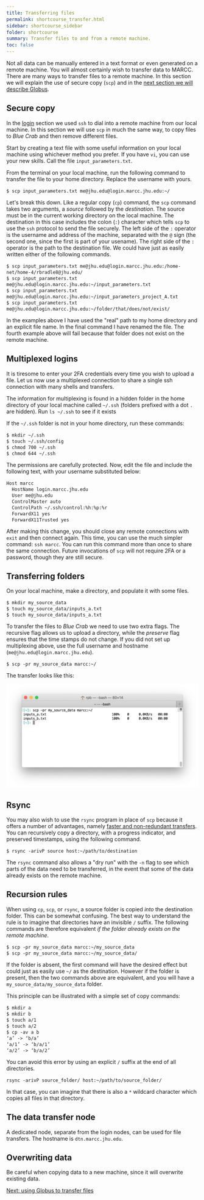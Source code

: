```yaml
---
title: Transferring files
permalink: shortcourse_transfer.html
sidebar: shortcourse_sidebar
folder: shortcourse
summary: Transfer files to and from a remote machine.
toc: false
---
```


Not all data can be manually entered in a text format or even generated on a remote machine. You will almost certainly wish to transfer data to MARCC. There are many ways to transfer files to a remote machine. In this section we will explain the use of secure copy (`scp`) and in the [next section we will describe Globus](shortcourse_globus).

## Secure copy

In the [login](shortcourse_login.html) section we used `ssh` to dial into a remote machine from our local machine. In this section we will use `scp` in much the same way, to copy files to *Blue Crab* and then remove different files. 

Start by creating a text file with some useful information on your local machine using whichever method you prefer. If you have `vi`, you can use your new skills. Call the file `input_parameters.txt`.

From the terminal on your local machine, run the following command to transfer the file to your home directory. Replace the username with yours.

~~~
$ scp input_parameters.txt me@jhu.edu@login.marcc.jhu.edu:~/
~~~

Let's break this down. Like a regular copy (`cp`) command, the `scp` command takes two arguments, a *source* followed by the *destination*. The source must be in the current working directory on the local machine. The destination in this case includes the colon (`:`) character which tells `scp` to use the `ssh` protocol to send the file securely. The left side of the `:` operator is the username and address of the machine, separated with the `@` sign (the second one, since the first is part of your usename). The right side of the `:` operator is the path to the destination file. We could have just as easily written either of the following commands.

~~~
$ scp input_parameters.txt me@jhu.edu@login.marcc.jhu.edu:/home-net/home-4/rbradle8@jhu.edu/
$ scp input_parameters.txt me@jhu.edu@login.marcc.jhu.edu:~/input_parameters.txt
$ scp input_parameters.txt me@jhu.edu@login.marcc.jhu.edu:~/input_parameters_project_A.txt
$ scp input_parameters.txt me@jhu.edu@login.marcc.jhu.edu:~/folder/that/does/not/exist/
~~~

In the examples above I have used the "real" path to my home directory and an explicit file name. In the final command I have renamed the file. The fourth example above will fail because that folder does not exist on the remote machine.

## Multiplexed logins

It is tiresome to enter your 2FA credentials every time you wish to upload a file. Let us now use a multiplexed connection to share a single ssh connection with many shells and transfers.

The information for multiplexing is found in a hidden folder in the home directory of your local machine called `~/.ssh` (folders prefixed with a dot `.` are hidden). Run `ls ~/.ssh` to see if it exists


If the `~/.ssh` folder is not in your home directory, run these commands:

~~~
$ mkdir ~/.ssh
$ touch ~/.ssh/config
$ chmod 700 ~/.ssh
$ chmod 644 ~/.ssh
~~~

The permissions are carefully protected. Now, edit the file and include the following text, with your username substituted below:

~~~
Host marcc
  HostName login.marcc.jhu.edu
  User me@jhu.edu
  ControlMaster auto
  ControlPath ~/.ssh/control:%h:%p:%r
  ForwardX11 yes
  ForwardX11Trusted yes
~~~

After making this change, you should close any remote connections with `exit` and then connect again. This time, you can use the much simpler command: `ssh marcc`. You can run this command more than once to share the same connection. Future invocations of `scp` will not require 2FA or a password, though they are still secure.

## Transferring folders

On your local machine, make a directory, and populate it with some files.

~~~
$ mkdir my_source_data
$ touch my_source_data/inputs_a.txt
$ touch my_source_data/inputs_a.txt
~~~

To transfer the files to *Blue Crab* we need to use two extra flags. The recursive flag allows us to upload a directory, while the *preserve* flag ensures that the time stamps do not change. If you did not set up multiplexing above, use the full username and hostname (`me@jhu.edu@login.marcc.jhu.edu`).

~~~
$ scp -pr my_source_data marcc:~/
~~~

The transfer looks like this:

![transferring a folder](figs/snap-scp-folder.png)

## Rsync

You may also wish to use the `rsync` program in place of `scp` because it offers a number of advantages, namely [faster and non-redundant transfers](https://stackoverflow.com/questions/20244585/how-does-scp-differ-from-rsync). You can recursively copy a directory, with a progress indicator, and preserved timestamps, using the following command.

~~~
$ rsync -arivP source host:~/path/to/destination
~~~

The `rsync` command also allows a "dry run" with the `-n` flag to see which parts of the data need to be transferred, in the event that some of the data already exists on the remote machine.

## Recursion rules

When using `cp`, `scp`, or `rsync`, a source folder is copied *into* the destination folder. This can be somewhat confusing. The best way to understand the rule is to imagine that directories have an invisible `/` suffix. The following commands are therefore equivalent *if the folder already exists on the remote machine*. 

~~~
$ scp -pr my_source_data marcc:~/my_source_data
$ scp -pr my_source_data marcc:~/my_source_data/
~~~

If the folder is absent, the first command will have the desired effect but could just as easily use `~/` as the destination. However if the folder is present, then the two commands above are equivalent, and you will have a `my_source_data/my_source_data` folder.

This principle can be illustrated with a simple set of copy commands:

~~~
$ mkdir a
$ mkdir b
$ touch a/1
$ touch a/2
$ cp -av a b
‘a’ -> ‘b/a’
‘a/1’ -> ‘b/a/1’
‘a/2’ -> ‘b/a/2’
~~~

You can avoid this error by using an explicit `/` suffix at the end of all directories.

~~~
rsync -arivP source_folder/ host:~/path/to/source_folder/
~~~

In that case, you can imagine that there is also a `*` wildcard character which copies all files in that directory.

## The data transfer node

A dedicated node, separate from the login nodes, can be used for file transfers. The hostname is `dtn.marcc.jhu.edu`.

## Overwriting data

Be careful when copying data to a new machine, since it will overwrite existing data.

<a class="btn btn-primary" href="shortcourse_globus.html">Next: using Globus to transfer files</a>
